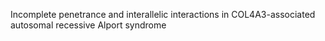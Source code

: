 Incomplete penetrance and interallelic interactions in COL4A3-associated autosomal recessive Alport syndrome
